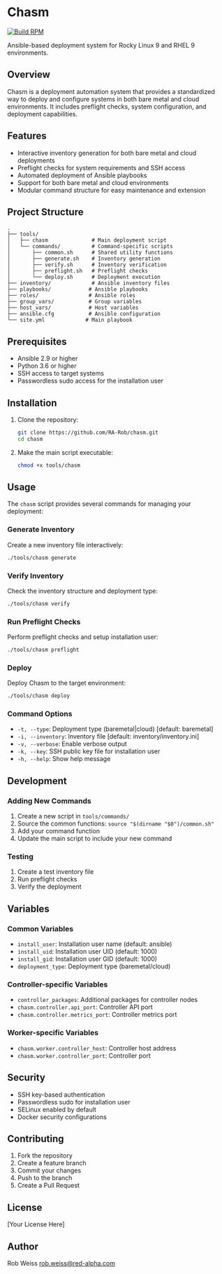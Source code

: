 # Chasm

[![Build RPM](https://github.com/RA-Rob/chasm/actions/workflows/build-rpm.yml/badge.svg)](https://github.com/RA-Rob/chasm/actions/workflows/build-rpm.yml)

Ansible-based deployment system for Rocky Linux 9 and RHEL 9 environments.

## Overview

Chasm is a deployment automation system that provides a standardized way to deploy and configure systems in both bare metal and cloud environments. It includes preflight checks, system configuration, and deployment capabilities.

## Features

- Interactive inventory generation for both bare metal and cloud deployments
- Preflight checks for system requirements and SSH access
- Automated deployment of Ansible playbooks
- Support for both bare metal and cloud environments
- Modular command structure for easy maintenance and extension

## Project Structure

```
.
├── tools/
│   ├── chasm              # Main deployment script
│   └── commands/          # Command-specific scripts
│       ├── common.sh      # Shared utility functions
│       ├── generate.sh    # Inventory generation
│       ├── verify.sh      # Inventory verification
│       ├── preflight.sh   # Preflight checks
│       └── deploy.sh      # Deployment execution
├── inventory/             # Ansible inventory files
├── playbooks/            # Ansible playbooks
├── roles/                # Ansible roles
├── group_vars/           # Group variables
├── host_vars/            # Host variables
├── ansible.cfg           # Ansible configuration
└── site.yml             # Main playbook
```

## Prerequisites

- Ansible 2.9 or higher
- Python 3.6 or higher
- SSH access to target systems
- Passwordless sudo access for the installation user

## Installation

1. Clone the repository:
   ```bash
   git clone https://github.com/RA-Rob/chasm.git
   cd chasm
   ```

2. Make the main script executable:
   ```bash
   chmod +x tools/chasm
   ```

## Usage

The `chasm` script provides several commands for managing your deployment:

### Generate Inventory

Create a new inventory file interactively:
```bash
./tools/chasm generate
```

### Verify Inventory

Check the inventory structure and deployment type:
```bash
./tools/chasm verify
```

### Run Preflight Checks

Perform preflight checks and setup installation user:
```bash
./tools/chasm preflight
```

### Deploy

Deploy Chasm to the target environment:
```bash
./tools/chasm deploy
```

### Command Options

- `-t, --type`: Deployment type (baremetal|cloud) [default: baremetal]
- `-i, --inventory`: Inventory file [default: inventory/inventory.ini]
- `-v, --verbose`: Enable verbose output
- `-k, --key`: SSH public key file for installation user
- `-h, --help`: Show help message

## Development

### Adding New Commands

1. Create a new script in `tools/commands/`
2. Source the common functions: `source "$(dirname "$0")/common.sh"`
3. Add your command function
4. Update the main script to include your new command

### Testing

1. Create a test inventory file
2. Run preflight checks
3. Verify the deployment

## Variables

### Common Variables

- `install_user`: Installation user name (default: ansible)
- `install_uid`: Installation user UID (default: 1000)
- `install_gid`: Installation user GID (default: 1000)
- `deployment_type`: Deployment type (baremetal/cloud)

### Controller-specific Variables

- `controller_packages`: Additional packages for controller nodes
- `chasm.controller.api_port`: Controller API port
- `chasm.controller.metrics_port`: Controller metrics port

### Worker-specific Variables

- `chasm.worker.controller_host`: Controller host address
- `chasm.worker.controller_port`: Controller port

## Security

- SSH key-based authentication
- Passwordless sudo for installation user
- SELinux enabled by default
- Docker security configurations

## Contributing

1. Fork the repository
2. Create a feature branch
3. Commit your changes
4. Push to the branch
5. Create a Pull Request

## License

[Your License Here]

## Author

Rob Weiss <rob.weiss@red-alpha.com> 